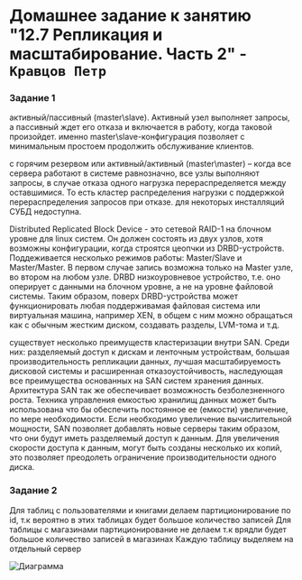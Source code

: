 # Домашнее задание к занятию "12.7 Репликация и масштабирование. Часть 2" - `Кравцов Петр`

### Задание 1
активный/пассивный (master\slave). 
Активный узел выполняет запросы, а пассивный ждет его отказа и включается в работу, когда таковой произойдет. 
именно master\slave-конфигурация позволяет с минимальным простоем продолжить обслуживание клиентов.

с горячим резервом или активный/активный (master\master) – когда все сервера работают в системе равнозначно, 
все узлы выполняют запросы, в случае отказа одного нагрузка перераспределяется между оставшимися. 
То есть кластер распределения нагрузки с поддержкой перераспределения запросов при отказе. 
для некоторых инсталляций СУБД недоступна. 

Distributed Replicated Block Device - это сетевой RAID-1 на блочном уровне для linux систем. 
Он должен состоять из двух узлов, хотя возможны конфигурации, когда строятся цеопчки из DRBD-устройств. 
Поддеживается несколько режимов работы: Master/Slave и Master/Master. В первом случае запись возможна 
только на Master узле, во втором на любом узле. DRBD низкоуровневое устройство, 
т.е. оно оперирует с данными на блочном уровне, а не на уровне файловой системы. 
Таким образом, поверх DRBD-устройства может функционировать любая поддерживамая файловая система или виртуальная машина, 
например XEN, в общем с ним можно обращаться как с обычным жестким диском, создавать разделы, LVM-тома и т.д.


существует несколько преимуществ кластеризации внутри SAN. Среди них: разделяемый доступ к дискам и ленточным устройствам, 
большая производительность репликации данных, лучшая масштабируемость дисковой системы и расширенная отказоустойчивость, 
наследующая все преимущества основанных на SAN систем хранения данных.
Архитектура SAN так же обеспечивает возможность безболезненного роста. Техника управления емкостью хранилищ данных может быть использована что бы обеспечить постоянное ее (емкости) 
увеличение, по мере необходимости. Если необходимо увеличение вычислительной мощности, SAN позволяет добавлять новые серверы таким образом, 
что они будут иметь разделяемый доступ к данным. Для увеличения скорости доступа к данным, могут быть созданы несколько их копий, это позволяет преодолеть ограничение производительности одного диска.


### Задание 2
Для таблиц с пользователями и книгами делаем партиционирование по id, т.к вероятно в этих таблицах будет большое количество записей
Для таблицы с магазинами партиционирование не делаем т.к врядли будет большое количество записей в магазинах
Каждую таблицу выделяем на отдельный сервер

![Диаграмма](https://github.com/kravtsovpeter/netology-hw/blob/main/img/12_07_1.png)


